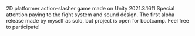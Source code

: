 2D platformer action-slasher game made on Unity 2021.3.16f1
Special attention paying to the fight system and sound design.
The first alpha release made by myself as solo, but project is open for bootcamp.
Feel free to participate!
